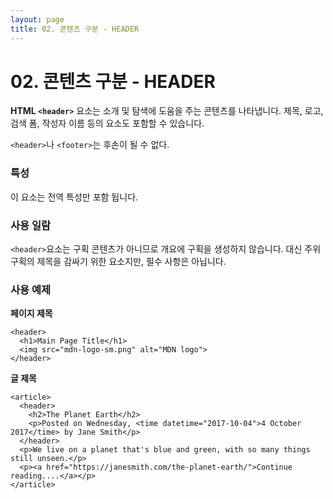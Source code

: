 ```yaml
---
layout: page
title: 02. 콘텐츠 구분 - HEADER
---
```


# 02. 콘텐츠 구분 - HEADER

**HTML `<header>`** 요소는 소개 및 탐색에 도움을 주는 콘텐츠를 나타냅니다. 제목, 로고, 검색 폼, 작성자 이름 등의 요소도 포함할 수 있습니다.

`<header>`나 `<footer>`는 후손이 될 수 없다.

### 특성
이 요소는 전역 특성만 포함 됩니다.

### 사용 일람
`<header>`요소는 구획 콘텐츠가 아니므로 개요에 구획을 생성하지 않습니다. 대신 주위 구획의 제목을 감싸기 위한 요소지만, 필수 사항은 아닙니다.

### 사용 예제

**페이지 제목**
```
<header>
  <h1>Main Page Title</h1>
  <img src="mdn-logo-sm.png" alt="MDN logo">
</header> 
```

**글 제목**
```
<article>
  <header>
    <h2>The Planet Earth</h2>
    <p>Posted on Wednesday, <time datetime="2017-10-04">4 October 2017</time> by Jane Smith</p>
  </header>
  <p>We live on a planet that's blue and green, with so many things still unseen.</p>
  <p><a href="https://janesmith.com/the-planet-earth/">Continue reading....</a></p>
</article>
```